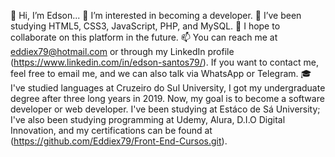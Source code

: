👋 Hi, I’m Edson...
👀 I’m interested in becoming a developer.
🌱 I’ve been studying HTML5, CSS3, JavaScript, PHP, and MySQL.
💞️ I hope to collaborate on this platform in the future.
📫 You can reach me at eddiex79@hotmail.com or through my LinkedIn profile (https://www.linkedin.com/in/edson-santos79/). If you want to contact me, feel free to email me, and we can also talk via WhatsApp or Telegram.
🎓 I've studied languages at Cruzeiro do Sul University, I got my undergraduate degree after three long years in 2019. Now, my goal is to become a software developer or web developer. I've been studying at Estáco de Sá University; I've also been studying programming at Udemy, Alura, D.I.O Digital Innovation, and my certifications can be found at (https://github.com/Eddiex79/Front-End-Cursos.git).

